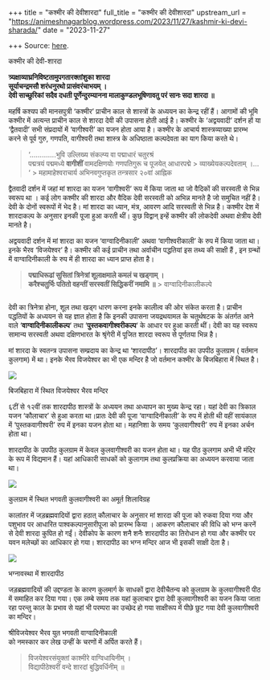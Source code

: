 +++
title = "कश्मीर की देवीशारदा"
full_title = "कश्मीर की देवीशारदा"
upstream_url = "https://animeshnagarblog.wordpress.com/2023/11/27/kashmir-ki-devi-sharada/"
date = "2023-11-27"

+++
Source: [here](https://animeshnagarblog.wordpress.com/2023/11/27/kashmir-ki-devi-sharada/).

कश्मीर की देवी-शारदा

**त्र्यक्षाव्याघ्रनिविष्टतामुपगतारक्तांशुका शारदा**  
**सूर्याचन्द्रमसौ शरंधनुरथो प्रासंवरंचाभयम् ।**  
**देवी साच्छुरिकां सदैव दधती पूर्णेन्दुरम्यानना मालाकुण्डलभूषिणावतु परं सानः सदा शारदा ॥**

महर्षि कश्यप की मानसपुत्री ‘कश्मीर’ प्राचीन काल से शास्त्रों के अध्ययन का केन्द्र रहीं हैं। आगामों की भूमि कश्मीर में अत्यन्त प्राचीन काल से शारदा देवी की उपासना होती आई है। कश्मीर के ‘अद्वयवादी’ दर्शन हों या ‘द्वैतवादी’ सभी संप्रदायों में ‘वागीश्वरी’ का यजन होता आया है। कश्मीर के आचार्य शास्त्रव्याख्या प्रारम्भ करने से पूर्व गुरु, गणपति, वागीश्वरी तथा शास्त्र के अधिष्ठाता कल्पदेवता का याग किया करते थे।

> ‘………….भुवि उल्लिख्य संकल्प्य वा पद्माधारं चतुरश्रं  
> पद्मत्रयं पद्ममध्ये **वागीशीं** वामदक्षिणयोः गणपतिगुरू च पूजयेत् आधारपद्मे > व्याख्येयकल्पदेवताम् ।… ‘ >
> महामाहेश्वराचार्य अभिनवगुप्तकृत तन्त्रसार २०वां आह्निक

द्वैतवादी दर्शन में जहां मां शारदा का यजन ‘वागीश्वरी’ रूप में किया जाता था जो वैदिकों की सरस्वती से भिन्न स्वरूप था । कई लोग कश्मीर की शारदा और वैदिक देवी सरस्वती को अभिन्न मानते है जो समुचित नहीं है। देवी के दोनों स्वरूपों में भेद है। मां शारदा का ध्यान, मंत्र, आवरण आदि सरस्वती से भिन्न है। कश्मीर देश में शारदाकल्प के अनुसार इनकी पूजा हुआ करती थीं। कुछ विद्वान् इन्हें कश्मीर की लोकदेवी अथवा क्षेत्रीय देवी मानते है।

अद्वयवादी दर्शन में मां शारदा का यजन ‘वाग्वादिनीकाली’ अथवा ‘वागीश्वरीकाली’ के रुप में किया जाता था। इनके भैरव ‘विजयेश्वर’ है। कश्मीर की कई प्राचीन तथा अर्वाचीन पद्धतियां इस तथ्य की साक्षी हैं , इन ग्रन्थों में वाग्वादिनीकाली के रुप में ही शारदा का ध्यान प्राप्त होता है।

> **पद्माधिरूढां सुसितां त्रिनेत्रां शूलाक्षमाले कमलं च खड्गाम् ।**  
> **करैश्चतुर्भिः पतितो वहन्तीं सरस्वतीं सिद्धिकरीं नमामि ॥** >
> वाग्वादिनीकालीकल्पे

``` wp-block-verse समस्त सिद्धियों को प्रदान करने वाली, संविदरस से परिपूर्ण, देवी शारदा पद्म पर आसीन हैं । इनकी कांति श्वेतवर्ण की है, देवी एकवक्त्रा तथा त्रिनेत्रा हैं जो अपनी चारों भुजाओं में त्रिशूल, अक्षमाला, पद्म तथा खड्ग धारण करती हैं। 
```

देवी का त्रिनेत्रा होना, शूल तथा खड्ग धारण करना इनके कालीत्व की ओर संकेत करता है। प्राचीन पद्धतियों के अध्ययन से यह ज्ञात होता है कि इनकी उपासना जयद्रथयामल के चतुर्थषटक के अंतर्गत आने वाले ‘**वाग्वादिनीकालीकल्प**‘ तथा ‘**पुस्तकवागीश्वरीकल्प**‘ के आधार पर हुआ करती थीं। देवी का यह स्वरूप सामान्य सरस्वती अथवा दक्षिणभारत के श्रृंगेरी में पूजित शारदा स्वरूप से पूर्णतया भिन्न है।

मां शारदा के स्वतन्त्र उपासना सम्प्रदाय का केन्द्र था ‘शारदापीठ’। शारदापीठ का उपपीठ कुलग्राम ( वर्तमान कुलगाम) में था। इनके भैरव विजयेश्वर का भी एक मन्दिर है जो वर्तमान कश्मीर के बिजबिहारा में स्थित है।

![](https://animeshnagarblog.files.wordpress.com/2023/11/images2811291948317461401601888.jpg?w=390)

बिजबिहारा में स्थित विजयेश्वर भैरव मन्दिर

  
६टीं से १२वीं तक शारदापीठ शास्त्रों के अध्ययन तथा अध्यापन का मुख्य केन्द्र रहा। यहां देवी का त्रिकाल यजन ‘कौलाचार’ से हुआ करता था।प्रातः देवी की पूजा ‘वाग्वादिनीकाली’ के रुप में होती थी वहीं सायंकाल में ‘पुस्तकवागीश्वरी’ रुप में इनका यजन होता था। महानिशा के समय ‘कुलवागीश्वरी’ रुप में इनका अर्चन होता था।

शारदापीठ के उपपीठ कुलग्राम में केवल कुलवागीश्वरी का यजन होता था। यह पीठ कुलगाम अभी भी मंदिर के रूप में विद्यमान हैं। यहां आधिकारी साधकों को कुलागाम तथा कुलप्रक्रिया का अध्ययन करवाया जाता था।

![](https://animeshnagarblog.files.wordpress.com/2023/11/2022-08-101875195080530629497.jpg?w=163)

कुलग्राम में स्थित भगवती कुलवागीश्वरी का अमूर्त शिलाविग्रह

कालांतर में जड़ब्रह्मवादियों द्वारा हठात् कौलाचार के अनुसार मां शारदा की पूजा को रुकवा दिया गया और पशुभाव पर आधारित पाश्वकल्पानुसारीपूजा को प्रारम्भ किया । आकरण कौलाचार की विधि को भग्न करनें से देवी शारदा कुपित हो गईं। देवीकोप के कारण शनै शनैः शारदापीठ का तिरोधान हो गया और कश्मीर पर यवन मलेच्छों का आधिकार हो गया। शारदापीठ का भग्न मन्दिर आज भी इसकी साक्षी देता है।

![](https://animeshnagarblog.files.wordpress.com/2023/11/sharda_fort2c_azad_jammu_26_kashmir2100871247624705833.jpg?w=1024)

भग्नावस्था में शारदापीठ

जड़ब्रह्मवादियों की उद्दण्डता के कारण कुलमार्ग के साधकों द्वारा देवीचैतन्य को कुलग्राम के कुलवागीश्वरी पीठ में समाहित कर दिया गया। एक लम्बे समय तक यहां कुलाचार द्वारा देवी कुलवागीश्वरी का यजन किया जाता रहा परन्तु काल के प्रभाव से यहां भी परम्परा का उच्छेद हो गया साक्षीरूप में पीछे छुट गया देवी कुलवागीश्वरी का मन्दिर।

श्रीविजयेश्वर भैरव युत भगवती वाग्वादिनीकाली  
को नमस्कार कर लेख उन्हीं के चरणों में अर्पित करते हैं।

> विजयेश्वरसंयुक्तां काश्मीरे वाग्विधायिनीम् ।  
> विद्यापीठेश्वरीं वन्दे शारदां बुद्धिवर्धिनीम् ॥
